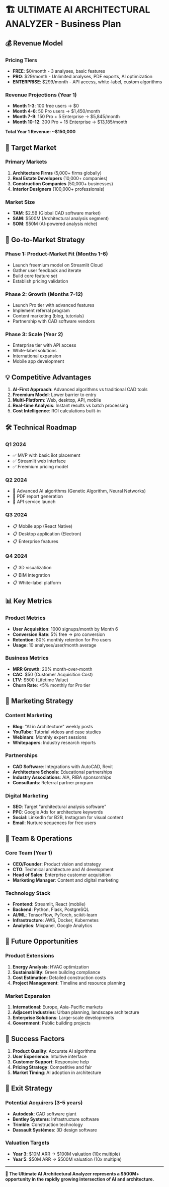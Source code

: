 # 🏗️ ULTIMATE AI ARCHITECTURAL ANALYZER - Business Plan

## 💰 Revenue Model

### Pricing Tiers
- **FREE**: $0/month - 3 analyses, basic features
- **PRO**: $29/month - Unlimited analyses, PDF exports, AI optimization
- **ENTERPRISE**: $299/month - API access, white-label, custom algorithms

### Revenue Projections (Year 1)
- **Month 1-3**: 100 free users → $0
- **Month 4-6**: 50 Pro users → $1,450/month
- **Month 7-9**: 150 Pro + 5 Enterprise → $5,845/month
- **Month 10-12**: 300 Pro + 15 Enterprise → $13,185/month

**Total Year 1 Revenue: ~$150,000**

## 🎯 Target Market

### Primary Markets
1. **Architecture Firms** (5,000+ firms globally)
2. **Real Estate Developers** (10,000+ companies)
3. **Construction Companies** (50,000+ businesses)
4. **Interior Designers** (100,000+ professionals)

### Market Size
- **TAM**: $2.5B (Global CAD software market)
- **SAM**: $500M (Architectural analysis segment)
- **SOM**: $50M (AI-powered analysis niche)

## 🚀 Go-to-Market Strategy

### Phase 1: Product-Market Fit (Months 1-6)
- Launch freemium model on Streamlit Cloud
- Gather user feedback and iterate
- Build core feature set
- Establish pricing validation

### Phase 2: Growth (Months 7-12)
- Launch Pro tier with advanced features
- Implement referral program
- Content marketing (blog, tutorials)
- Partnership with CAD software vendors

### Phase 3: Scale (Year 2)
- Enterprise tier with API access
- White-label solutions
- International expansion
- Mobile app development

## 💡 Competitive Advantages

1. **AI-First Approach**: Advanced algorithms vs traditional CAD tools
2. **Freemium Model**: Lower barrier to entry
3. **Multi-Platform**: Web, desktop, API, mobile
4. **Real-time Analysis**: Instant results vs batch processing
5. **Cost Intelligence**: ROI calculations built-in

## 🛠️ Technical Roadmap

### Q1 2024
- ✅ MVP with basic îlot placement
- ✅ Streamlit web interface
- ✅ Freemium pricing model

### Q2 2024
- 🔄 Advanced AI algorithms (Genetic Algorithm, Neural Networks)
- 🔄 PDF report generation
- 🔄 API service launch

### Q3 2024
- 📋 Mobile app (React Native)
- 📋 Desktop application (Electron)
- 📋 Enterprise features

### Q4 2024
- 📋 3D visualization
- 📋 BIM integration
- 📋 White-label platform

## 📊 Key Metrics

### Product Metrics
- **User Acquisition**: 1000 signups/month by Month 6
- **Conversion Rate**: 5% free → pro conversion
- **Retention**: 80% monthly retention for Pro users
- **Usage**: 10 analyses/user/month average

### Business Metrics
- **MRR Growth**: 20% month-over-month
- **CAC**: $50 (Customer Acquisition Cost)
- **LTV**: $500 (Lifetime Value)
- **Churn Rate**: <5% monthly for Pro tier

## 🎨 Marketing Strategy

### Content Marketing
- **Blog**: "AI in Architecture" weekly posts
- **YouTube**: Tutorial videos and case studies
- **Webinars**: Monthly expert sessions
- **Whitepapers**: Industry research reports

### Partnerships
- **CAD Software**: Integrations with AutoCAD, Revit
- **Architecture Schools**: Educational partnerships
- **Industry Associations**: AIA, RIBA sponsorships
- **Consultants**: Referral partner program

### Digital Marketing
- **SEO**: Target "architectural analysis software"
- **PPC**: Google Ads for architecture keywords
- **Social**: LinkedIn for B2B, Instagram for visual content
- **Email**: Nurture sequences for free users

## 💼 Team & Operations

### Core Team (Year 1)
- **CEO/Founder**: Product vision and strategy
- **CTO**: Technical architecture and AI development
- **Head of Sales**: Enterprise customer acquisition
- **Marketing Manager**: Content and digital marketing

### Technology Stack
- **Frontend**: Streamlit, React (mobile)
- **Backend**: Python, Flask, PostgreSQL
- **AI/ML**: TensorFlow, PyTorch, scikit-learn
- **Infrastructure**: AWS, Docker, Kubernetes
- **Analytics**: Mixpanel, Google Analytics

## 🔮 Future Opportunities

### Product Extensions
1. **Energy Analysis**: HVAC optimization
2. **Sustainability**: Green building compliance
3. **Cost Estimation**: Detailed construction costs
4. **Project Management**: Timeline and resource planning

### Market Expansion
1. **International**: Europe, Asia-Pacific markets
2. **Adjacent Industries**: Urban planning, landscape architecture
3. **Enterprise Solutions**: Large-scale developments
4. **Government**: Public building projects

## 💪 Success Factors

1. **Product Quality**: Accurate AI algorithms
2. **User Experience**: Intuitive interface
3. **Customer Support**: Responsive help
4. **Pricing Strategy**: Competitive and fair
5. **Market Timing**: AI adoption in architecture

## 🎯 Exit Strategy

### Potential Acquirers (3-5 years)
- **Autodesk**: CAD software giant
- **Bentley Systems**: Infrastructure software
- **Trimble**: Construction technology
- **Dassault Systèmes**: 3D design software

### Valuation Targets
- **Year 3**: $10M ARR → $100M valuation (10x multiple)
- **Year 5**: $50M ARR → $500M valuation (10x multiple)

---

**🎯 The Ultimate AI Architectural Analyzer represents a $500M+ opportunity in the rapidly growing intersection of AI and architecture.**